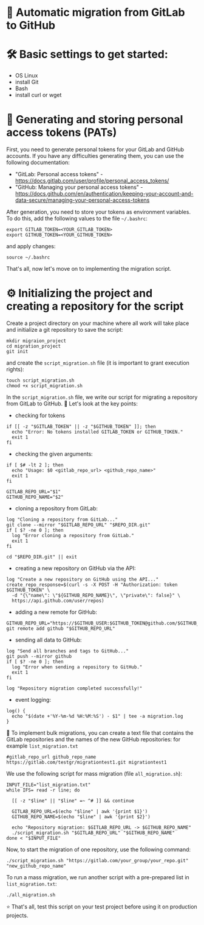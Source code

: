 # 📃 Automatic migration from GitLab to GitHub

# 🛠 Basic settings to get started:

- OS Linux
- install Git
- Bash
- install curl or wget

# 🔐 Generating and storing personal access tokens (PATs)

First, you need to generate personal tokens for your GitLab and GitHub accounts.
If you have any difficulties generating them, you can use the following documentation:
- "GitLab: Personal access tokens" - https://docs.gitlab.com/user/profile/personal_access_tokens/
- "GitHub: Managing your personal access tokens" - https://docs.github.com/en/authentication/keeping-your-account-and-data-secure/managing-your-personal-access-tokens

After generation, you need to store your tokens as environment variables.
To do this, add the following values to the file ``~/.bashrc``:
```
export GITLAB_TOKEN=<YOUR_GITLAB_TOKEN>
export GITHUB_TOKEN=<YOUR_GITHUB_TOKEN>
```
and apply changes:
```
source ~/.bashrc
```
That's all, now let's move on to implementing the migration script.

# ⚙ Initializing the project and creating a repository for the script

Create a project directory on your machine where all work will take place and initialize a git repository to save the script:
```
mkdir migraion_project
cd migration_project
git init
```
and create the ``script_migration.sh`` file (it is important to grant execution rights):
```
touch script_migration.sh
chmod +x script_migration.sh
```
In the ``script_migration.sh`` file, we write our script for migrating a repository from GitLab to GitHub.
💎 Let's look at the key points:
- checking for tokens
```
if [[ -z "$GITLAB_TOKEN" || -z "$GITHUB_TOKEN" ]]; then
  echo "Error: No tokens installed GITLAB_TOKEN or GITHUB_TOKEN."
  exit 1
fi
```
- checking the given arguments:
```
if [ $# -lt 2 ]; then
  echo "Usage: $0 <gitlab_repo_url> <github_repo_name>"
  exit 1
fi

GITLAB_REPO_URL="$1"
GITHUB_REPO_NAME="$2"
```
- cloning a repository from GitLab:
```
log "Cloning a repository from GitLab..."
git clone --mirror "$GITLAB_REPO_URL" "$REPO_DIR.git"
if [ $? -ne 0 ]; then
  log "Error cloning a repository from GitLab."
  exit 1
fi

cd "$REPO_DIR.git" || exit
```
- creating a new repository on GitHub via the API:
```
log "Create a new repository on GitHub using the API..."
create_repo_response=$(curl -s -X POST -H "Authorization: token $GITHUB_TOKEN" \
  -d "{\"name\": \"${GITHUB_REPO_NAME}\", \"private\": false}" \
  https://api.github.com/user/repos)
```
- adding a new remote for GitHub:
```
GITHUB_REPO_URL="https://$GITHUB_USER:$GITHUB_TOKEN@github.com/$GITHUB_USER/${GITHUB_REPO_NAME}.git"
git remote add github "$GITHUB_REPO_URL"
```
- sending all data to GitHub:
```
log "Send all branches and tags to GitHub..."
git push --mirror github
if [ $? -ne 0 ]; then
  log "Error when sending a repository to GitHub."
  exit 1
fi

log "Repository migration completed successfully!"
```
- event logging:
```
log() {
  echo "$(date +'%Y-%m-%d %H:%M:%S') - $1" | tee -a migration.log
}
```
💎 To implement bulk migrations, you can create a text file that contains the GitLab repositories and the names of the new GitHub repositories:
for example ``list_migration.txt``
```
#gitlab_repo_url github_repo_name
https://gitlab.com/testgr/migrationtest1.git migrationtest1
```
We use the following script for mass migration (file ``all_migration.sh``):
```
INPUT_FILE="list_migration.txt"
while IFS= read -r line; do

  [[ -z "$line" || "$line" =~ ^# ]] && continue
  
  GITLAB_REPO_URL=$(echo "$line" | awk '{print $1}')
  GITHUB_REPO_NAME=$(echo "$line" | awk '{print $2}')
  
  echo "Repository migration: $GITLAB_REPO_URL -> $GITHUB_REPO_NAME"
  ./script_migration.sh "$GITLAB_REPO_URL" "$GITHUB_REPO_NAME"
done < "$INPUT_FILE"
```
Now, to start the migration of one repository, use the following command:
```
./script_migration.sh "https://gitlab.com/your_group/your_repo.git" "new_github_repo_name"
```
To run a mass migration, we run another script with a pre-prepared list in ``list_migration.txt``:
```
./all_migration.sh
```
⭐ That's all, test this script on your test project before using it on production projects.
